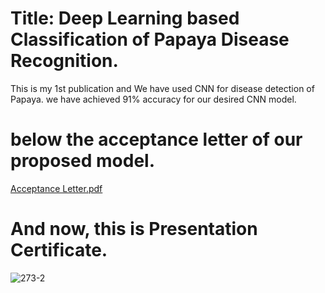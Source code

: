 # Title: Deep Learning based Classification of Papaya Disease Recognition.
This is my 1st publication and We have used CNN for disease detection of Papaya. we have achieved 91% accuracy for our desired CNN model. 

# below the acceptance letter of our proposed model.
[Acceptance Letter.pdf](https://github.com/imdadulhaque1/Publications-1-PapayaDiseaseRecognitionUsingDL/files/5739101/Acceptance.Letter.pdf)

# And now, this is Presentation Certificate.
![273-2](https://user-images.githubusercontent.com/45633928/103079973-1f5b8280-45ff-11eb-9b4d-8a5bf209a4bd.jpg)
